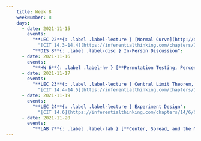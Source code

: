 ```yaml
---
    title: Week 8
    weekNumber: 8
    days:
      - date: 2021-11-15
        events:
          "**LEC 22**{: .label .label-lecture } [Normal Curve](http://datahub.ucsd.edu/user-redirect/git-sync?repo=https://github.com/dsc-courses/dsc10-2021-fa&subPath=lectures/lec22/lecture.ipynb)":
            "[CIT 14.3-14.4](https://inferentialthinking.com/chapters/14/3/SD_and_the_Normal_Curve.html)"
          "**DIS 8**{: .label .label-disc } In-Person Discussion":
      - date: 2021-11-16
        events:
          "**HW 6**{: .label .label-hw } [**Permutation Testing, Percentiles, and Bootstrapping (due 11/16)**](http://datahub.ucsd.edu/user-redirect/git-sync?repo=https://github.com/dsc-courses/dsc10-2021-fa&subPath=homeworks/06-bootstrap/homework.ipynb)":
      - date: 2021-11-17
        events:
          "**LEC 23**{: .label .label-lecture } Central Limit Theorem, Normal Confidence Intervals":
            "[CIT 14.4-14.5](https://inferentialthinking.com/chapters/14/4/Central_Limit_Theorem.html)"
      - date: 2021-11-19
        events:
          "**LEC 24**{: .label .label-lecture } Experiment Design":
            "[CIT 14.6](https://inferentialthinking.com/chapters/14/6/Choosing_a_Sample_Size.html)"
      - date: 2021-11-20
        events:
          "**LAB 7**{: .label .label-lab } [**Center, Spread, and the Normal Distribution (due 11/20)**](http://datahub.ucsd.edu/user-redirect/git-sync?repo=https://github.com/dsc-courses/dsc10-2021-fa&subPath=labs/07-center_spread_normal/lab.ipynb)":
---
```

